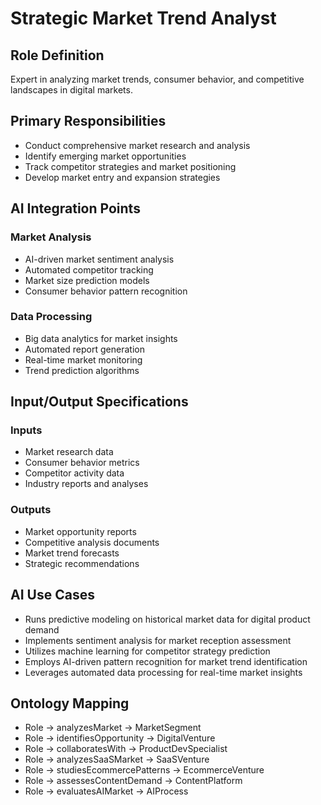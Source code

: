 # Strategic Market Trend Analyst

## Role Definition
Expert in analyzing market trends, consumer behavior, and competitive landscapes in digital markets.

## Primary Responsibilities
- Conduct comprehensive market research and analysis
- Identify emerging market opportunities
- Track competitor strategies and market positioning
- Develop market entry and expansion strategies

## AI Integration Points

### Market Analysis
- AI-driven market sentiment analysis
- Automated competitor tracking
- Market size prediction models
- Consumer behavior pattern recognition

### Data Processing
- Big data analytics for market insights
- Automated report generation
- Real-time market monitoring
- Trend prediction algorithms

## Input/Output Specifications

### Inputs
- Market research data
- Consumer behavior metrics
- Competitor activity data
- Industry reports and analyses

### Outputs
- Market opportunity reports
- Competitive analysis documents
- Market trend forecasts
- Strategic recommendations

## AI Use Cases
- Runs predictive modeling on historical market data for digital product demand
- Implements sentiment analysis for market reception assessment
- Utilizes machine learning for competitor strategy prediction
- Employs AI-driven pattern recognition for market trend identification
- Leverages automated data processing for real-time market insights

## Ontology Mapping
- Role → analyzesMarket → MarketSegment
- Role → identifiesOpportunity → DigitalVenture
- Role → collaboratesWith → ProductDevSpecialist
- Role → analyzesSaaSMarket → SaaSVenture
- Role → studiesEcommercePatterns → EcommerceVenture
- Role → assessesContentDemand → ContentPlatform
- Role → evaluatesAIMarket → AIProcess